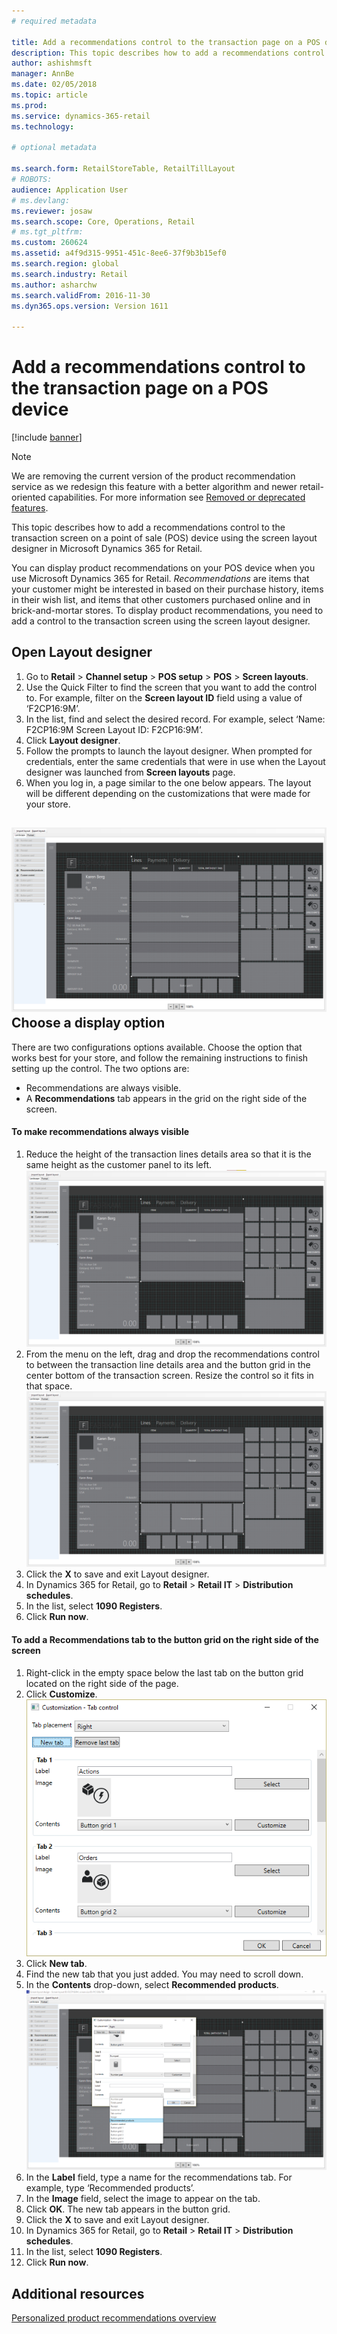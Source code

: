 ```yaml
---
# required metadata

title: Add a recommendations control to the transaction page on a POS device
description: This topic describes how to add a recommendations control to the transaction screen on a point of sale (POS) device using the screen layout designer in Microsoft Dynamics 365 for Retail.
author: ashishmsft
manager: AnnBe
ms.date: 02/05/2018
ms.topic: article
ms.prod: 
ms.service: dynamics-365-retail
ms.technology: 

# optional metadata

ms.search.form: RetailStoreTable, RetailTillLayout
# ROBOTS: 
audience: Application User
# ms.devlang: 
ms.reviewer: josaw
ms.search.scope: Core, Operations, Retail
# ms.tgt_pltfrm: 
ms.custom: 260624
ms.assetid: a4f9d315-9951-451c-8ee6-37f9b3b15ef0
ms.search.region: global
ms.search.industry: Retail
ms.author: asharchw
ms.search.validFrom: 2016-11-30
ms.dyn365.ops.version: Version 1611

---
```


# Add a recommendations control to the transaction page on a POS device

[!include [banner](includes/banner.md)]

> [!NOTE]
> We are removing the current version of the product recommendation service as we redesign this feature with a better algorithm and newer retail-oriented capabilities. For more information see [Removed or deprecated features](https://docs.microsoft.com/en-us/dynamics365/unified-operations/dev-itpro/migration-upgrade/deprecated-features). 

This topic describes how to add a recommendations control to the transaction screen on a point of sale (POS) device using the screen layout designer in Microsoft Dynamics 365 for Retail.

You can display product recommendations on your POS device when you use Microsoft Dynamics 365 for Retail. *Recommendations* are items that your customer might be interested in based on their purchase history, items in their wish list, and items that other customers purchased online and in brick-and-mortar stores. To display product recommendations, you need to add a control to the transaction screen using the screen layout designer.

## Open Layout designer
1.  Go to **Retail** &gt; **Channel setup** &gt; **POS setup** &gt; **POS** &gt; **Screen layouts**.
2.  Use the Quick Filter to find the screen that you want to add the control to. For example, filter on the **Screen layout ID** field using a value of ‘F2CP16:9M’.
3.  In the list, find and select the desired record. For example, select ‘Name: F2CP16:9M Screen Layout ID: F2CP16:9M’.
4.  Click **Layout designer**.
5.  Follow the prompts to launch the layout designer. When prompted for credentials, enter the same credentials that were in use when the Layout designer was launched from **Screen layouts** page.
6.  When you log in, a page similar to the one below appears. The layout will be different depending on the customizations that were made for your store.

[![screenlayout-pic-1](./media/screenlayout-pic-1.png)](./media/screenlayout-pic-1.png)
Choose a display option
-----------------------

There are two configurations options available. Choose the option that works best for your store, and follow the remaining instructions to finish setting up the control. The two options are:
-   Recommendations are always visible.
-   A **Recommendations** tab appears in the grid on the right side of the screen.

#### To make recommendations always visible

1.  Reduce the height of the transaction lines details area so that it is the same height as the customer panel to its left.[](./media/pic-2.png)[![screenlayout-pic-2](./media/screenlayout-pic-2.png)](./media/screenlayout-pic-2.png)
2.  From the menu on the left, drag and drop the recommendations control to between the transaction line details area and the button grid in the center bottom of the transaction screen. Resize the control so it fits in that space.[](./media/pic-3.png)[![screenlayout-pic-3](./media/screenlayout-pic-3.png)](./media/screenlayout-pic-3.png)
3.  Click the **X** to save and exit Layout designer.
4.  In Dynamics 365 for Retail, go to **Retail** &gt; **Retail IT** &gt; **Distribution schedules**.
5.  In the list, select **1090 Registers**.
6.  Click **Run now**.

#### To add a Recommendations tab to the button grid on the right side of the screen

1.  Right-click in the empty space below the last tab on the button grid located on the right side of the page.
2.  Click **Customize**.[![pic-5](./media/pic-5.png)](./media/pic-5.png)
3.  Click **New tab**.
4.  Find the new tab that you just added. You may need to scroll down.
5.  In the **Contents** drop-down, select **Recommended products**. [![pic-6](./media/pic-6.png)](./media/pic-6.png)
6.  In the **Label** field, type a name for the recommendations tab. For example, type ‘Recommended products’.
7.  In the **Image** field, select the image to appear on the tab.
8.  Click **OK**. The new tab appears in the button grid.
9.  Click the **X** to save and exit Layout designer.
10. In Dynamics 365 for Retail, go to **Retail** &gt; **Retail IT** &gt; **Distribution schedules**.
11. In the list, select **1090 Registers**.
12. Click **Run now**.


Additional resources
--------

[Personalized product recommendations overview](personalized-product-recommendations.md)




